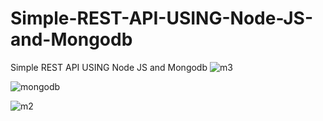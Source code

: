 # Simple-REST-API-USING-Node-JS-and-Mongodb
Simple REST API USING Node JS and Mongodb
![m3](https://user-images.githubusercontent.com/86499358/126645860-40eb9b0d-8081-4be3-bf95-9b568abcb869.PNG)

![mongodb](https://user-images.githubusercontent.com/86499358/126645870-3503b303-b48b-4904-ad03-1eda783e870c.PNG)

![m2](https://user-images.githubusercontent.com/86499358/126645874-9503e58e-adf3-471c-b5c3-c83e9b62a219.PNG)

